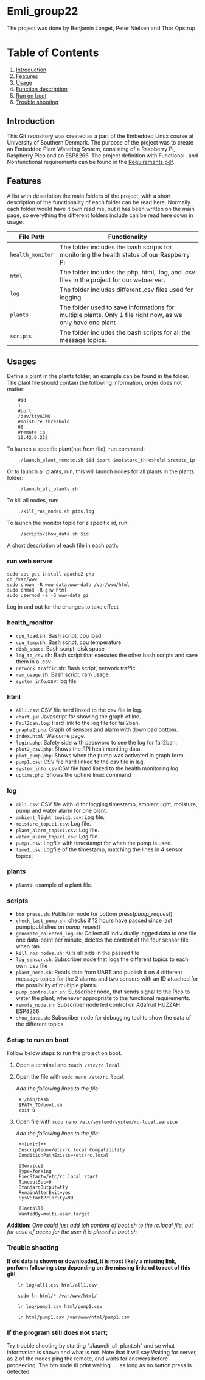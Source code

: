 # Emli_group22
The project was done by Benjamin Longet, Peter Nielsen and Thor Opstrup.

# Table of Contents

1. [Introduction](#introduction)
2. [Features](#features)
3. [Usage](#usage)
4. [Function description](#function-description)
5. [Run on boot](#run-on-boot)
6. [Trouble shooting](#trouble-shooting)

## Introduction <a name="introduction"></a>
This Git repository was created as a part of the Embedded Linux course at University of Southern Denmark. The purpose of the project was to create an Embedded Plant Watering System, consisting of a Raspberry Pi, Raspberry Pico and an ESP8266. The project definition with Functional- and Nonfunctional requirements can be found in the [Requirements.pdf](emli_2023_project_info_v2-1.pdf).

## Features <a name="features"></a>
A list with describtion the main folders of the project, with a short description of the functionality of each folder can be read here.
Normally each folder would have it own read me, but it has been written on the main page, so everything the different folders include can be read here down in usage. 

| File Path        | Functionality                                 |
| ---------------- | --------------------------------------------- |
| `health_monitor`  | The folder includes the bash scripts for monitoring the health status of our Raspberry Pi     |
| `html` | The folder includes the php, html, .log, and .csv files in the project for our webserver.  |
| `log` | The folder includes different .csv files used for logging|
| `plants` | The folder used to save informations for multiple plants. Only 1 file right now, as we only have one plant |
| `scripts`  |  The folder includes the bash scripts for all the message topics.      |


## Usages <a name=usage></a>
Define a plant in the plants folder, an example can be found in the folder.
The plant file should contain the following information, order does not matter:
        
        #id
        1
        #port
        /dev/ttyACM0
        #moisture threshold
        60
        #remote ip
        10.42.0.222

To launch a specific plant(not from file), run command:

        ./launch_plant_remote.sh $id $port $moisture_threshold $remote_ip

Or to launch all plants, run, this will launch nodes for all plants in the plants folder:

        ./launch_all_plants.sh

To kill all nodes, run:

        ./kill_ros_nodes.sh pids.log

To launch the monitor topic for a specific id, run:

        ./scripts/show_data.sh $id

A short description of each file in each path. 

### run web server
    sudo apt-get install apache2 php
    cd /var/www
    sudo chown -R www-data:www-data /var/www/html
    sudo chmod -R g+w html
    sudo usermod -a -G www-data pi

Log in and out for the changes to take effect

### health_monitor<a name="Function description"></a>
- `cpu_load`.sh: Bash script, cpu load
- `cpu_temp`.sh: Bash script, cpu temperature
- `disk_space`: Bash script, disk space
- `log_to_csv`.sh: Bash script that executes the other bash scripts and save them in a .csv
- `network_traffic`.sh: Bash script, network traffic
- `ram_usage`.sh: Bash script, ram usage
- `system_info`.csv: log file

### html
- `all1.csv`: CSV file hard linked to the csv file in log.
- `chart.js`: Javascript for showing the graph ofline.
- `Fail2ban.log`: Hard link to the log file for fail2ban.
- `graphv2.php`: Graph of sensors and alarm with download bottom.
- `index.html`: Welcome page.
- `login.php`: Safety side with password to see the log for fail2ban.
- `plot2_csv.php`: Shows the RPI healt moniting data.
- `plot_pump.php`: Shows when the pump was activated in graph form.
- `pump1.csv`: CSV file hard linked to the csv file in lag.
- `system_info.csv` CSV file hard linked to the health monitoring log
- `uptime.php`: Shows the uptime linux command

### log
- `all1.csv`: CSV file with id for logging timestamp, ambient light, moisture, pump and water alarm for one plant.
- `ambient_light_topic1.csv`: Log file.
- `moisture_topic1.csv`: Log file.
- `plant_alarm_topic1.csv`: Log file.
- `water_alarm_topic1.csv`: Log file.
- `pump1.csv`: Logfile with timestampt for when the pump is used.
- `time1.csv`: Logfile of the timestamp, matching the lines in 4 sensor topics. 

### plants
- `plant1`: example of a plant file.

### scripts
- `btn_press.sh`: Publisher node for bottom press(*pump_request*).
- `check_last_pump.sh`: checks if 12 hours have passed since last pump(publishes on *pump_reuest*)
- `generate_colected_log.sh`: Collect all individually logged data to one file one data-point per minute, deletes the content of the four sensor file when ran.
- `kill_ros_nodes.sh`: Kills all pids in the passed file
- `log_sensor.sh`: Subscriber node that logs the different topics to each own .csv file
- `plant_node.sh`: Reads data from UART and publish it on 4 different message topics for the 2 alarms and two sensors with an ID attached for the possibility of multiple plants.
- `pump_controller.sh`: Subscriber node, that sends signal to the Pico to water the plant, whenever appropriate to the functional requirements.
- `remote_node.sh`: Subscriber node led control on Adafruit HUZZAH ESP8266 
- `show_data.sh`: Subscriber node for debugging tool to show the data of the different topics.

### Setup to run on boot<a name="Run on boot"></a>
Follow below steps to run the project on boot.

1. Open a terminal and `touch /etc/rc.local`
2. Open the file with `sudo nano /etc/rc.local`

    *Add the following lines to the file:*

        #!/bin/bash 
        $PATH_TO/boot.sh
        exit 0

4. Open file with `sudo nano /etc/systemd/system/rc-local.service`

    *Add the following lines to the file:*

        **[Unit]**
        Description=/etc/rc.local Compatibility
        ConditionPathExists=/etc/rc.local

        [Service]
        Type=forking
        ExecStart=/etc/rc.local start
        TimeoutSec=0 
        StandardOutput=tty
        RemainAfterExit=yes 
        SysVStartPriority=99
        
        [Install]
        WantedBy=multi-user.target
**Addition:**
    *One could just add teh content of boot.sh to the rc.local file, but for ease of acces for the user it is placed in boot.sh*

### Trouble shooting <a name="Trouble shooting"></a>
**If old data is shown or downloaded, it is most likely a missing link, perform following step depending on the missing link:**
**cd to root of this git!**
        
        ln log/all1.csv html/all1.csv 
        
        sudo ln html/* /var/www/html/

        ln log/pump1.csv html/pump1.csv
        
        ln html/pump1.csv /var/www/html/pump1.csv

### If the program still does not start;
Try trouble shooting by starting "./launch_all_plant.sh" and se what information is shown and what is not. Note that it will say Waiting for server, as 2 of the nodes ping the remote, and waits for answers before proceeding. The btn node til print waiting .... as long as no button press is detected.